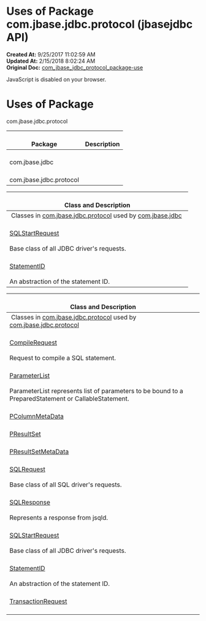 # Uses of Package com.jbase.jdbc.protocol (jbasejdbc   API)

**Created At:** 9/25/2017 11:02:59 AM  
**Updated At:** 2/15/2018 8:02:24 AM  
**Original Doc:** [com_jbase_jdbc_protocol_package-use](https://docs.jbase.com/39240-protocol/com_jbase_jdbc_protocol_package-use)  

<!--<br>    try {<br>        if (location.href.indexOf('is-external=true') == -1) {<br>            parent.document.title="Uses of Package com.jbase.jdbc.protocol (jbasejdbc   API)";<br>        }<br>    }<br>    catch(err) {<br>    }<br>//-->
JavaScript is disabled on your browser.





# Uses of Package
com.jbase.jdbc.protocol

| <br>Package<br> | <br>Description<br> |
| --- | --- |
| <br>com.jbase.jdbc<br> | <br><br> |
| <br>com.jbase.jdbc.protocol<br> | <br><br> |







| <br>Class and Description<br> |
| --- |
 Classes in [com.jbase.jdbc.protocol](./../com.jbase.jdbc.protocol-%28jbasejdbc---api%29) used by [com.jbase.jdbc](./../com.jbase.jdbc.protocol-%28jbasejdbc---api%29)  | <br>[ParameterList](../../../../com/jbase/jdbc/protocol/class-use/ParameterList.html#com.jbase.jdbc)<br><br>ParameterList represents list of parameters to be bound to a PreparedStatement or CallableStatement.<br> |
| <br>[SQLStartRequest](../../../../com/jbase/jdbc/protocol/class-use/SQLStartRequest.html#com.jbase.jdbc)<br><br>Base class of all JDBC driver's requests.<br> |
| <br>[StatementID](../../../../com/jbase/jdbc/protocol/class-use/StatementID.html#com.jbase.jdbc)<br><br>An abstraction of the statement ID.<br> |







| <br>Class and Description<br> |
| --- |
 Classes in [com.jbase.jdbc.protocol](./../com.jbase.jdbc.protocol-%28jbasejdbc---api%29) used by [com.jbase.jdbc.protocol](./../com.jbase.jdbc.protocol-%28jbasejdbc---api%29)  | <br>[BindRequest](../../../../com/jbase/jdbc/protocol/class-use/BindRequest.html#com.jbase.jdbc.protocol)<br><br>Request to bind parameters to previously precompiled (or prepared) SQL statement.<br> |
| <br>[CompileRequest](../../../../com/jbase/jdbc/protocol/class-use/CompileRequest.html#com.jbase.jdbc.protocol)<br><br>Request to compile a SQL statement.<br> |
| <br>[ParameterList](../../../../com/jbase/jdbc/protocol/class-use/ParameterList.html#com.jbase.jdbc.protocol)<br><br>ParameterList represents list of parameters to be bound to a PreparedStatement or CallableStatement.<br> |
| <br>[PColumnMetaData](../../../../com/jbase/jdbc/protocol/class-use/PColumnMetaData.html#com.jbase.jdbc.protocol)<br> |
| <br>[PResultSet](../../../../com/jbase/jdbc/protocol/class-use/PResultSet.html#com.jbase.jdbc.protocol)<br> |
| <br>[PResultSetMetaData](../../../../com/jbase/jdbc/protocol/class-use/PResultSetMetaData.html#com.jbase.jdbc.protocol)<br> |
| <br>[SQLRequest](../../../../com/jbase/jdbc/protocol/class-use/SQLRequest.html#com.jbase.jdbc.protocol)<br><br>Base class of all SQL driver's requests.<br> |
| <br>[SQLResponse](../../../../com/jbase/jdbc/protocol/class-use/SQLResponse.html#com.jbase.jdbc.protocol)<br><br>Represents a response from jsqld.<br> |
| <br>[SQLStartRequest](../../../../com/jbase/jdbc/protocol/class-use/SQLStartRequest.html#com.jbase.jdbc.protocol)<br><br>Base class of all JDBC driver's requests.<br> |
| <br>[StatementID](../../../../com/jbase/jdbc/protocol/class-use/StatementID.html#com.jbase.jdbc.protocol)<br><br>An abstraction of the statement ID.<br> |
| <br>[TransactionRequest](../../../../com/jbase/jdbc/protocol/class-use/TransactionRequest.html#com.jbase.jdbc.protocol)<br><br> |


